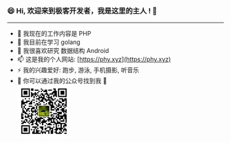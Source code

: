 ### 😄 Hi, 欢迎来到极客开发者，我是这里的主人 ! 👋

---

- 🔭 我现在的工作内容是 PHP
- 🌱 我目前在学习 golang
- 🤔 我很喜欢研究 数据结构 Android
- 📫 这是我的个人网站: [https://phy.xyz](https://phy.xyz)
- ⚡ 我的兴趣爱好: 跑步, 游泳, 手机摄影, 听音乐
- 👯 你可以通过我的公众号找到我 💬
  <br>
  ![极客开发者公众号](./img/wechat.jpg)

<!--
**kotlindev/kotlindev** is a ✨ _special_ ✨ repository because its `README.md` (this file) appears on your GitHub profile.

Here are some ideas to get you started:

- 🔭 I’m currently working on ...
- 🌱 I’m currently learning ...
- 👯 I’m looking to collaborate on ...
- 🤔 I’m looking for help with ...
- 💬 Ask me about ...
- 📫 How to reach me: ...
- 😄 Pronouns: ...
- ⚡ Fun fact: ...
-->
